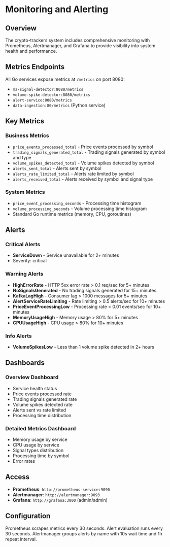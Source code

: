 # Monitoring and Alerting

## Overview

The crypto-trackers system includes comprehensive monitoring with Prometheus, Alertmanager, and Grafana to provide visibility into system health and performance.

## Metrics Endpoints

All Go services expose metrics at `/metrics` on port 8080:
- `ma-signal-detector:8080/metrics`
- `volume-spike-detector:8080/metrics`
- `alert-service:8080/metrics`
- `data-ingestion:80/metrics` (Python service)

## Key Metrics

### Business Metrics
- `price_events_processed_total` - Price events processed by symbol
- `trading_signals_generated_total` - Trading signals generated by symbol and type
- `volume_spikes_detected_total` - Volume spikes detected by symbol
- `alerts_sent_total` - Alerts sent by symbol
- `alerts_rate_limited_total` - Alerts rate limited by symbol
- `alerts_received_total` - Alerts received by symbol and signal type

### System Metrics
- `price_event_processing_seconds` - Processing time histogram
- `volume_processing_seconds` - Volume processing time histogram
- Standard Go runtime metrics (memory, CPU, goroutines)

## Alerts

### Critical Alerts
- **ServiceDown** - Service unavailable for 2+ minutes
- Severity: critical

### Warning Alerts
- **HighErrorRate** - HTTP 5xx error rate > 0.1 req/sec for 5+ minutes
- **NoSignalsGenerated** - No trading signals generated for 15+ minutes
- **KafkaLagHigh** - Consumer lag > 1000 messages for 5+ minutes
- **AlertServiceRateLimiting** - Rate limiting > 0.5 alerts/sec for 10+ minutes
- **PriceEventProcessingLow** - Processing rate < 0.01 events/sec for 10+ minutes
- **MemoryUsageHigh** - Memory usage > 80% for 5+ minutes
- **CPUUsageHigh** - CPU usage > 80% for 10+ minutes

### Info Alerts
- **VolumeSpikesLow** - Less than 1 volume spike detected in 2+ hours

## Dashboards

### Overview Dashboard
- Service health status
- Price events processed rate
- Trading signals generated rate
- Volume spikes detected rate
- Alerts sent vs rate limited
- Processing time distribution

### Detailed Metrics Dashboard
- Memory usage by service
- CPU usage by service
- Signal types distribution
- Processing time by symbol
- Error rates

## Access

- **Prometheus**: `http://prometheus-service:9090`
- **Alertmanager**: `http://alertmanager:9093`
- **Grafana**: `http://grafana:3000` (admin/admin)

## Configuration

Prometheus scrapes metrics every 30 seconds. Alert evaluation runs every 30 seconds. Alertmanager groups alerts by name with 10s wait time and 1h repeat interval.
